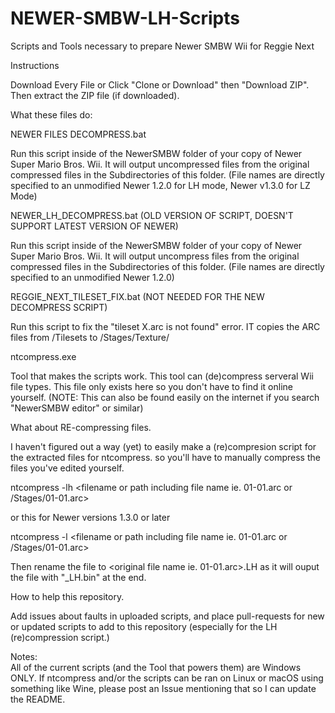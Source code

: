 # NEWER-SMBW-LH-Scripts
Scripts and Tools necessary to prepare Newer SMBW Wii for Reggie Next


Instructions

Download Every File or Click "Clone or Download" then "Download ZIP".
Then extract the ZIP file (if downloaded).

What these files do:

NEWER FILES DECOMPRESS.bat

Run this script inside of the NewerSMBW folder of your copy of Newer Super Mario Bros. Wii.
It will output uncompressed files from the original compressed files in the Subdirectories of this folder. 
(File names are directly specified to an unmodified Newer 1.2.0 for LH mode, Newer v1.3.0 for LZ Mode)

NEWER_LH_DECOMPRESS.bat (OLD VERSION OF SCRIPT, DOESN'T SUPPORT LATEST VERSION OF NEWER)

Run this script inside of the NewerSMBW folder of your copy of Newer Super Mario Bros. Wii.
It will output uncompress files from the original compressed files in the Subdirectories of this folder. 
(File names are directly specified to an unmodified Newer 1.2.0)


REGGIE_NEXT_TILESET_FIX.bat (NOT NEEDED FOR THE NEW DECOMPRESS SCRIPT)

Run this script to fix the "tileset X.arc is not found" error.
IT copies the ARC files from /Tilesets to /Stages/Texture/

ntcompress.exe

Tool that makes the scripts work. This tool can (de)compress serveral Wii file types. 
This file only exists here so you don't have to find it online yourself.
(NOTE: This can also be found easily on the internet if you search "NewerSMBW editor" or similar)

What about RE-compressing files.

I haven't figured out a way (yet) to easily make a (re)compresion script for the extracted files for ntcompress.
so you'll have to manually compress the files you've edited yourself.

ntcompress -lh <filename or path including file name ie. 01-01.arc or /Stages/01-01.arc>

or this for Newer versions 1.3.0 or later

ntcompress -l <filename or path including file name ie. 01-01.arc or /Stages/01-01.arc> 

Then rename the file to <original file name ie. 01-01.arc>.LH as it will ouput the file with "_LH.bin" at the end.

How to help this repository.

Add issues about faults in uploaded scripts, and place pull-requests for new or updated scripts to add to this repository (especially for the LH (re)compression script.)

Notes:                   
All of the current scripts (and the Tool that powers them) are Windows ONLY. If ntcompress and/or the scripts can be ran on Linux or macOS using something like Wine, please post an Issue mentioning that so I can update the README.
